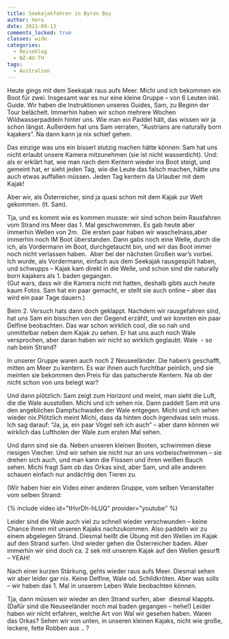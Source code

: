 ```yaml
---
title: Seekajakfahren in Byron Bay
author: Vero
date: 2011-09-13
comments_locked: true
classes: wide
categories:
  - Reiseblog
  - NZ-AU-TH
tags:
  - Australien
---
```


<p>Heute gings mit dem Seekajak raus aufs Meer. Michi und ich bekommen ein Boot f&uuml;r zwei. Insgesamt war es nur eine kleine Gruppe &ndash; von 6 Leuten inkl. Guide. Wir haben die Instruktionen unseres Guides, Sam, zu Beginn der Tour bel&auml;chelt. Immerhin haben wir schon mehrere Wochen Wildwasserpaddeln hinter uns. Wie man ein Paddel h&auml;lt, das wissen wir ja schon l&auml;ngst. Au&szlig;erdem hat uns Sam verraten, &ldquo;Austrians are naturally born kajakers&rdquo;. Na dann kann ja nix schief gehen.</p>
<p>Das einzige was uns ein bisserl stutzig machen h&auml;tte k&ouml;nnen: Sam hat uns nicht erlaubt unsere Kamera mitzunehmen (sie ist nicht wasserdicht). Und: als er erkl&auml;rt hat, wie man nach dem Kentern wieder ins Boot steigt, und gemeint hat, er sieht jeden Tag, wie die Leute das falsch machen, h&auml;tte uns auch etwas auffallen m&uuml;ssen. Jeden Tag kentern da Urlauber mit dem Kajak!</p>
<p>Aber wir, als &Ouml;sterreicher, sind ja quasi schon mit dem Kajak zur Welt gekommen. (lt. Sam).</p>
<p>Tja, und es kommt wie es kommen musste: wir sind schon beim Rausfahren vom Strand ins Meer das 1. Mal geschwommen. Es gab heute aber immerhin Wellen von 2m.&nbsp; Die ersten paar haben wir waschelnass,aber immerhin noch IM Boot &uuml;berstanden. Dann gabs noch eine Welle, durch die ich, als Vordermann im Boot, durchgetaucht bin, und wir das Boot immer noch nicht verlassen haben.&nbsp; Aber bei der n&auml;chsten Gro&szlig;en war&rsquo;s vorbei. Ich wurde, als Vordermann, einfach aus dem Seekajak rausgesp&uuml;lt haben, und schwupps &ndash; Kajak kam direkt in die Welle, und schon sind die naturally born kajakers als 1. baden gegangen. <br />(Gut wars, dass wir die Kamera nicht mit hatten, deshalb gibts auch heute kaum Fotos. Sam hat ein paar gemacht, er stellt sie auch online &ndash; aber das wird ein paar Tage dauern.)</p>
<p>Beim 2. Versuch hats dann doch geklappt. Nachdem wir rausgefahren sind, hat uns Sam ein bisschen von der Gegend erz&auml;hlt, und wir konnten ein paar Delfine beobachten. Das war schon wirklich cool, die so nah und unmittelbar neben dem Kajak zu sehen. Er hat uns auch noch Wale versprochen, aber daran haben wir nicht so wirklich geglaubt. Wale&nbsp; - so nah beim Strand?</p>
<p>In unserer Gruppe waren auch noch 2 Neuseel&auml;nder. Die haben&rsquo;s geschafft, mitten am Meer zu kentern. Es war ihnen auch furchtbar peinlich, und sie meinten sie bekommen den Preis f&uuml;r das patscherste Kentern. Na ob der nicht schon von uns belegt war?</p>
<p>Und dann pl&ouml;tzlich: Sam zeigt zum Horizont und meint, man sieht die Luft, die die Wale aussto&szlig;en. Michi und ich sehen nix. Dann paddelt Sam mit uns den angeblichen Dampfschwaden der Wale entgegen. Michi und ich sehen wieder nix.Pl&ouml;tzlich meint Michi, dass da hinten doch irgendwas sein muss. Ich sag darauf: &ldquo;Ja, ja, ein paar V&ouml;gel seh ich auch&rdquo; &ndash; aber dann k&ouml;nnen wir wirklich das Luftholen der Wale zum ersten Mal sehen.&nbsp;</p>
<p>Und dann sind sie da. Neben unseren kleinen Booten, schwimmen diese riesigen Viecher. Und wir sehen sie nicht nur an uns vorbeischwimmen &ndash; sie drehen sich auch, und man kann die Flossen und ihren wei&szlig;en Bauch sehen. Michi fragt Sam ob das Orkas sind, aber Sam, und alle anderen schauen einfach nur and&auml;chtig den Tieren zu.</p>
<p>(Wir haben hier ein Video einer anderen Gruppe, vom selben Veranstalter vom selben Strand:</p>
{% include video id="tHvrDh-hLUQ" provider="youtube" %}
<p>Leider sind die Wale auch viel zu schnell wieder verschwunden &ndash; keine Chance ihnen mit unseren Kajaks nachzukommen. Also paddeln wir zu einem abgelegen Strand. Diesmal hei&szlig;t die &Uuml;bung mit den Wellen im Kajak auf den Strand surfen. Und wieder gehen die &Ouml;sterreicher baden. Aber immerhin wir sind doch ca. 2 sek mit unserem Kajak auf den Wellen gesurft &ndash; YEAH!</p>
<p>Nach einer kurzen St&auml;rkung, gehts wieder raus aufs Meer. Diesmal sehen wir aber leider gar nix. Keine Delfine, Wale od. Schildkr&ouml;ten. Aber was solls &ndash; wir haben das 1. Mal in unserem Leben Wale beobachten k&ouml;nnen.</p>
<p>Tja, dann m&uuml;ssen wir wieder an den Strand surfen, aber&nbsp; diesmal klappts. (Daf&uuml;r sind die Neuseel&auml;nder noch mal baden gegangen &ndash; hehe!) Leider haben wir nicht erfahren, welche Art von Wal wir gesehen haben. Waren das Orkas? Sehen wir von unten, in unseren kleinen Kajaks, nicht wie gro&szlig;e, leckere, fette Robben aus .. ?</p>
